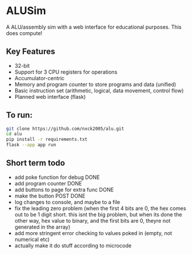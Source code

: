 # ALUSim

A ALU/assembly sim with a web interface for educational purposes.
This does compute!

## Key Features

- 32-bit
- Support for 3 CPU registers for operations
- Accumulator-centric
- Memory and program counter to store programs and data (unified)
- Basic instruction set (arithmetic, logical, data movement, control flow)
- Planned web interface (flask)

## To run:

```bash
git clone https://github.com/nxck2005/alu.git
cd alu
pip install -r requirements.txt
flask --app app run
```

## Short term todo
- add poke function for debug DONE
- add program counter DONE
- add buttons to page for extra func DONE
- make the button POST DONE
- log changes to console, and maybe to a file
- fix the leading zero problem (when the first 4 bits are 0, the hex comes out to be 1 digit short. this isnt the big problem, but when its done the other way, hex value to binary, and the first bits are 0, theyre not generated in the array)
- add more stringent error checking to values poked in (empty, not numerical etc)
- actually make it do stuff according to microcode

